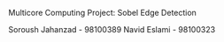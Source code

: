Multicore Computing Project: Sobel Edge Detection

Soroush Jahanzad - 98100389
Navid Eslami - 98100323